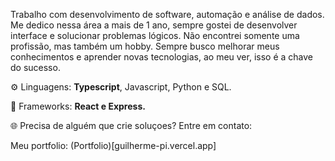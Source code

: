 <p>Trabalho com desenvolvimento de software, automação e análise de dados. Me dedico nessa área a mais de 1 ano, sempre gostei de desenvolver interface e solucionar problemas lógicos. Não encontrei somente uma profissão, mas também um hobby. Sempre busco melhorar meus conhecimentos e aprender novas tecnologias, ao meu ver, isso é a chave do sucesso.</p>

⚙️ Linguagens: **Typescript**, Javascript, Python e SQL.

🔧 Frameworks: **React e Express.**

🌐 Precisa de alguém que crie soluçoes? Entre em contato:


Meu portfolio: (Portfolio)[guilherme-pi.vercel.app]
